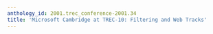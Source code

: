 ```yaml
---
anthology_id: 2001.trec_conference-2001.34
title: 'Microsoft Cambridge at TREC-10: Filtering and Web Tracks'
---
```

